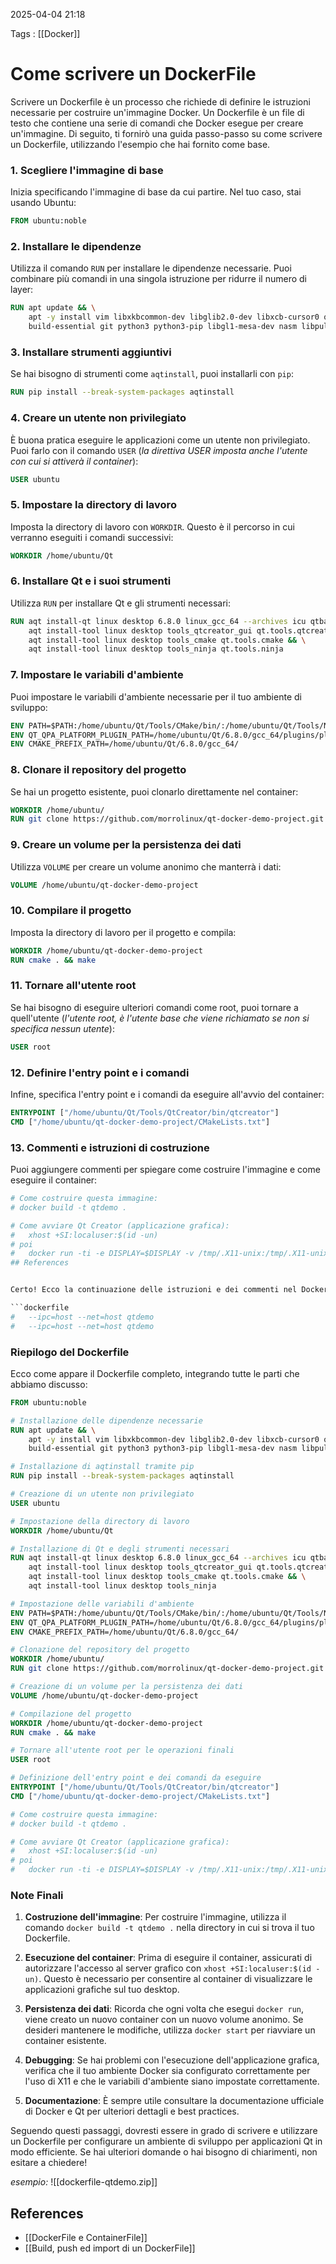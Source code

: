 2025-04-04 21:18

Tags : [[Docker]]

# Come scrivere un DockerFile

Scrivere un Dockerfile è un processo che richiede di definire le istruzioni necessarie per costruire un'immagine Docker. Un Dockerfile è un file di testo che contiene una serie di comandi che Docker esegue per creare un'immagine. Di seguito, ti fornirò una guida passo-passo su come scrivere un Dockerfile, utilizzando l'esempio che hai fornito come base.

### 1. Scegliere l'immagine di base

Inizia specificando l'immagine di base da cui partire. Nel tuo caso, stai usando Ubuntu:

```dockerfile
FROM ubuntu:noble
```

### 2. Installare le dipendenze

Utilizza il comando `RUN` per installare le dipendenze necessarie. Puoi combinare più comandi in una singola istruzione per ridurre il numero di layer:

```dockerfile
RUN apt update && \
    apt -y install vim libxkbcommon-dev libglib2.0-dev libxcb-cursor0 qt6-wayland \
    build-essential git python3 python3-pip libgl1-mesa-dev nasm libpulse0
```

### 3. Installare strumenti aggiuntivi

Se hai bisogno di strumenti come `aqtinstall`, puoi installarli con `pip`:

```dockerfile
RUN pip install --break-system-packages aqtinstall
```

### 4. Creare un utente non privilegiato

È buona pratica eseguire le applicazioni come un utente non privilegiato. Puoi farlo con il comando `USER` (*la direttiva USER imposta anche l'utente con cui si attiverà il container*):

```dockerfile
USER ubuntu
```

### 5. Impostare la directory di lavoro

Imposta la directory di lavoro con `WORKDIR`. Questo è il percorso in cui verranno eseguiti i comandi successivi:

```dockerfile
WORKDIR /home/ubuntu/Qt
```

### 6. Installare Qt e i suoi strumenti

Utilizza `RUN` per installare Qt e gli strumenti necessari:

```dockerfile
RUN aqt install-qt linux desktop 6.8.0 linux_gcc_64 --archives icu qtbase qtdeclarative && \
    aqt install-tool linux desktop tools_qtcreator_gui qt.tools.qtcreator_gui && \
    aqt install-tool linux desktop tools_cmake qt.tools.cmake && \
    aqt install-tool linux desktop tools_ninja qt.tools.ninja
```

### 7. Impostare le variabili d'ambiente

Puoi impostare le variabili d'ambiente necessarie per il tuo ambiente di sviluppo:

```dockerfile
ENV PATH=$PATH:/home/ubuntu/Qt/Tools/CMake/bin/:/home/ubuntu/Qt/Tools/Ninja
ENV QT_QPA_PLATFORM_PLUGIN_PATH=/home/ubuntu/Qt/6.8.0/gcc_64/plugins/platforms
ENV CMAKE_PREFIX_PATH=/home/ubuntu/Qt/6.8.0/gcc_64/
```

### 8. Clonare il repository del progetto

Se hai un progetto esistente, puoi clonarlo direttamente nel container:

```dockerfile
WORKDIR /home/ubuntu/
RUN git clone https://github.com/morrolinux/qt-docker-demo-project.git
```

### 9. Creare un volume per la persistenza dei dati

Utilizza `VOLUME` per creare un volume anonimo che manterrà i dati:

```dockerfile
VOLUME /home/ubuntu/qt-docker-demo-project
```

### 10. Compilare il progetto

Imposta la directory di lavoro per il progetto e compila:

```dockerfile
WORKDIR /home/ubuntu/qt-docker-demo-project
RUN cmake . && make
```

### 11. Tornare all'utente root

Se hai bisogno di eseguire ulteriori comandi come root, puoi tornare a quell'utente (*l'utente root, è l'utente base che viene richiamato se non si specifica nessun utente*):

```dockerfile
USER root
```

### 12. Definire l'entry point e i comandi

Infine, specifica l'entry point e i comandi da eseguire all'avvio del container:

```dockerfile
ENTRYPOINT ["/home/ubuntu/Qt/Tools/QtCreator/bin/qtcreator"]
CMD ["/home/ubuntu/qt-docker-demo-project/CMakeLists.txt"]
```

### 13. Commenti e istruzioni di costruzione

Puoi aggiungere commenti per spiegare come costruire l'immagine e come eseguire il container:

```dockerfile
# Come costruire questa immagine:
# docker build -t qtdemo .

# Come avviare Qt Creator (applicazione grafica):
#   xhost +SI:localuser:$(id -un)
# poi
#   docker run -ti -e DISPLAY=$DISPLAY -v /tmp/.X11-unix:/tmp/.X11-unix --ipc=
## References


Certo! Ecco la continuazione delle istruzioni e dei commenti nel Dockerfile:

```dockerfile
#   --ipc=host --net=host qtdemo
#   --ipc=host --net=host qtdemo
```

### Riepilogo del Dockerfile

Ecco come appare il Dockerfile completo, integrando tutte le parti che abbiamo discusso:

```dockerfile
FROM ubuntu:noble 

# Installazione delle dipendenze necessarie
RUN apt update && \
    apt -y install vim libxkbcommon-dev libglib2.0-dev libxcb-cursor0 qt6-wayland \
    build-essential git python3 python3-pip libgl1-mesa-dev nasm libpulse0 

# Installazione di aqtinstall tramite pip
RUN pip install --break-system-packages aqtinstall

# Creazione di un utente non privilegiato
USER ubuntu

# Impostazione della directory di lavoro
WORKDIR /home/ubuntu/Qt

# Installazione di Qt e degli strumenti necessari
RUN aqt install-qt linux desktop 6.8.0 linux_gcc_64 --archives icu qtbase qtdeclarative && \
    aqt install-tool linux desktop tools_qtcreator_gui qt.tools.qtcreator_gui && \
    aqt install-tool linux desktop tools_cmake qt.tools.cmake && \
    aqt install-tool linux desktop tools_ninja

# Impostazione delle variabili d'ambiente
ENV PATH=$PATH:/home/ubuntu/Qt/Tools/CMake/bin/:/home/ubuntu/Qt/Tools/Ninja
ENV QT_QPA_PLATFORM_PLUGIN_PATH=/home/ubuntu/Qt/6.8.0/gcc_64/plugins/platforms
ENV CMAKE_PREFIX_PATH=/home/ubuntu/Qt/6.8.0/gcc_64/

# Clonazione del repository del progetto
WORKDIR /home/ubuntu/
RUN git clone https://github.com/morrolinux/qt-docker-demo-project.git

# Creazione di un volume per la persistenza dei dati
VOLUME /home/ubuntu/qt-docker-demo-project

# Compilazione del progetto
WORKDIR /home/ubuntu/qt-docker-demo-project
RUN cmake . && make 

# Tornare all'utente root per le operazioni finali
USER root

# Definizione dell'entry point e dei comandi da eseguire
ENTRYPOINT ["/home/ubuntu/Qt/Tools/QtCreator/bin/qtcreator"]
CMD ["/home/ubuntu/qt-docker-demo-project/CMakeLists.txt"]

# Come costruire questa immagine:
# docker build -t qtdemo .

# Come avviare Qt Creator (applicazione grafica):
#   xhost +SI:localuser:$(id -un)
# poi
#   docker run -ti -e DISPLAY=$DISPLAY -v /tmp/.X11-unix:/tmp/.X11-unix --ipc=host --net=host qtdemo
```

### Note Finali

1. **Costruzione dell'immagine**: Per costruire l'immagine, utilizza il comando `docker build -t qtdemo .` nella directory in cui si trova il tuo Dockerfile.

2. **Esecuzione del container**: Prima di eseguire il container, assicurati di autorizzare l'accesso al server grafico con `xhost +SI:localuser:$(id -un)`. Questo è necessario per consentire al container di visualizzare le applicazioni grafiche sul tuo desktop.

3. **Persistenza dei dati**: Ricorda che ogni volta che esegui `docker run`, viene creato un nuovo container con un nuovo volume anonimo. Se desideri mantenere le modifiche, utilizza `docker start` per riavviare un container esistente.

4. **Debugging**: Se hai problemi con l'esecuzione dell'applicazione grafica, verifica che il tuo ambiente Docker sia configurato correttamente per l'uso di X11 e che le variabili d'ambiente siano impostate correttamente.

5. **Documentazione**: È sempre utile consultare la documentazione ufficiale di Docker e Qt per ulteriori dettagli e best practices.

Seguendo questi passaggi, dovresti essere in grado di scrivere e utilizzare un Dockerfile per configurare un ambiente di sviluppo per applicazioni Qt in modo efficiente. Se hai ulteriori domande o hai bisogno di chiarimenti, non esitare a chiedere!

*esempio:*
![[dockerfile-qtdemo.zip]]
## References

- [[DockerFile e ContainerFile]]
- [[Build, push ed import di un DockerFile]]